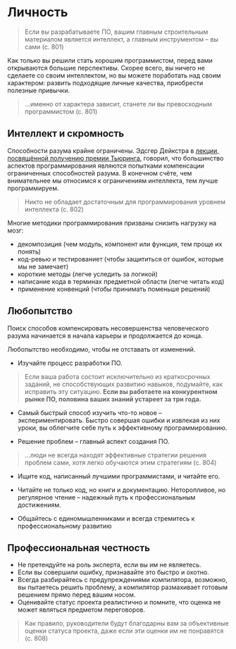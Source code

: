 # Личность

> Если вы разрабатываете ПО, вашим главным строительным материалом является интеллект, а главным инструментом – вы сами (с. 801)

Как только вы решили стать хорошим программистом, перед вами открываются большие перспективы. Скорее всего, вы ничего не сделаете со своим интеллектом, но вы можете поработать над своим характером: развить подходящие личные качества, приобрести полезные привычки.

> ...именно от характера зависит, станете ли вы превосходным программистом (с. 801)

## Интеллект и скромность

Способности разума крайне ограничены. Эдсгер Дейкстра в [лекции, посвящённой получению премии Тьюринга](https://www.cs.utexas.edu/users/EWD/transcriptions/EWD03xx/EWD340.html), говорил, что большинство аспектов программирования являются попытками компенсации ограниченных способностей разума. В конечном счёте, чем внимательнее мы относимся к ограничениям интеллекта, тем лучше программируем.

> Никто не обладает достаточным для программирования уровнем интеллекта (с. 802)

Многие методики программирования призваны снизить нагрузку на мозг:

- декомпозиция (чем модуль, компонент или функция, тем проще их понять)
- код-ревью и тестированиет (чтобы защититься от ошибок, которые мы не замечает)
- короткие методы (легче уследить за логикой)
- написание кода в терминах предметной области (легче читать код)
- применение конвенций (чтобы принимать поменьше решений)

## Любопытство

Поиск способов компенсировать несовершенства человеческого разума начинается в начала карьеры и продолжается до конца.

Любопытство необходимо, чтобы не отставать от изменений.

* Изучайте процесс разработки ПО.

> Если  ваша работа состоит исключительно из краткосрочных заданий, не способствующих развитию навыков, подумайте, как исправить эту ситуацию. **Если вы работаете на конкурентном рынке ПО, половина ваших знаний устареет за три года.**

* Самый быстрый способ изучить что-то новое – экспериментировать. Быстро совершая ошибки и извлекая из них уроки, вы облегчите себе путь к эффективному программированию.

* Решение проблем – главный аспект создания ПО.

> ...люди не всегда находят эффективные стратегии решения проблем сами, хотя легко обучаются этим стратегиям (с. 804)

* Ищите код, написанный лучшими программистами, и читайте его.

* Читайте не только код, но книги и документацию. Неторопливое, но регулярное чтение – надежный путь к профессиональным достижениям.

* Общайтесь с единомышленниками и всегда стремитесь к профессиональному развитию

## Профессиональная честность

* Не претендуйте на роль эксперта, если вы им не являетесь.
* Если вы совершили ошибку, признавайте это быстро и охотно.
* Всегда разбирайтесь с предупреждениями компилятора, возможно, вы пытаетесь решить проблему, а компилятор размахивает готовым решением прямо перед вашим носом.
* Оценивайте статус проекта реалистично и помните, что оценка не может являться предметом переговоров.

> Как правило, руководители будут благодарны вам за объективные оценки статуса проекта, даже если эти оценки им не понравятся (с. 808)
